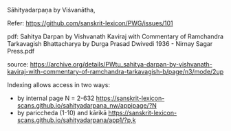 

Sāhityadarpaṇa by Viśvanātha, 

Refer: https://github.com/sanskrit-lexicon/PWG/issues/101

pdf: Sahitya Darpan by Vishvanath Kaviraj with Commentary of Ramchandra Tarkavagish Bhattacharya by Durga Prasad Dwivedi 1936 - Nirnay Sagar Press.pdf

source:  https://archive.org/details/PWtu_sahitya-darpan-by-vishvanath-kaviraj-with-commentary-of-ramchandra-tarkavagish-b/page/n3/mode/2up

Indexing allows access in two ways:
* by internal page  N = 2-632
 https://sanskrit-lexicon-scans.github.io/sahityadarpana_nw/appipage/?N
* by pariccheda (1-10) and kārikā
 https://sanskrit-lexicon-scans.github.io/sahityadarpana/app1/?p,k
 
